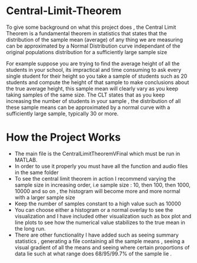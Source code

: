 # Central-Limit-Theorem
To give some background on what this project does , the Central Limit Theorem is a fundamental theorem in statistics that states that the distribution of the sample mean (average) of any thing we are measuring can be approximated by a Normal Distribution curve independant of the original populations distribution for a sufficiently large sample size 

For example suppose you are trying to find the average height of all the students in your school, its impractical and time consuming to ask every single student for their height so you take a sample of students such as 20 students and compute the height of that sample to make conclusions about the true average height, this sample mean will clearly vary as you keep taking samples of the same size. The CLT states that as you keep increasing the number of students in your sample , the distribution of all these sample means can be approximated by a normal curve with a sufficiently large sample, typically 30 or more.


# How the Project Works 

* The main file is the CentralLimitTheoremVFinal which must be run in MATLAB.
* In order to use it properly you must have all the function and audio files in the same folder
* To see the central limit theorem in action I recommend varying the sample size in increasing order, i.e sample size : 10, then 100, then 1000, 10000 and so on , the histogram will become more and more normal with a larger sample size
* Keep the number of samples constant to a high value such as 10000
* You can choose either a histogram or a normal overlay to see the visualization and I have included other visualization such as box plot and line plots to see how the numerical value stabilizes to the true mean in the long run.
* There are other functionality I have added such as seeing summary statistics , generating a file containing all the sample means , seeing a visual gradient of all the means and seeing where certain proportions of data lie such at what range does 68/95/99.7% of the sample lie .



